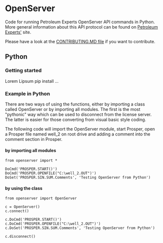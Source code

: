 # OpenServer
Code for running Petroleum Experts OpenServer API commands in Python. More general information about this API protocol can be found on [Petroleum Experts'](https://www.petex.com/products/ipm-suite/openserver/) site.

Please have a look at the [CONTRIBUTING.MD file](https://github.com/equinor/OpenServer/blob/master/CONTRIBUTING.md) if you want to contribute.


## Python

### Getting started
Lorem Lipsum
pip install ...


### Example in Python

There are two ways of using the functions, either by importing a class called OpenServer or by importing all modules. The first is the most "pythonic" way which can be used to disconnect from the license server. The latter is easier for those converting from visual basic style coding. 

The following code will import the OpenServer module, start Prosper, open a Prosper file named well_2 on root drive and adding a comment into the comment section in Prosper.

#### by importing all modules ####

```
from openserver import *

DoCmd('PROSPER.START()')
DoCmd('PROSPER.OPENFILE("C:\well_2.OUT")')
DoSet('PROSPER.SIN.SUM.Comments', 'Testing OpenServer from Python')
```

#### by using the class ####

```
from openserver import OpenServer

c = OpenServer()
c.connect()

c.DoCmd('PROSPER.START()')
c.DoCmd('PROSPER.OPENFILE("C:\well_2.OUT")')
c.DoSet('PROSPER.SIN.SUM.Comments', 'Testing OpenServer from Python')

c.disconnect()
```
